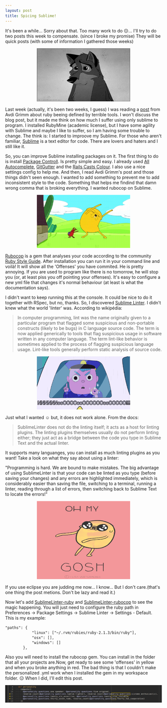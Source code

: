 ```yaml
---
layout: post
title: Spicing Sublime!
---
```


It's been a while... Sorry about that. Too many work to do :pensive:... I'll try to do two posts this week to compensate. (since I broke my promise) They will be quick posts (with some of information I gathered those weeks)

<div style="text-align:center"><img src="/images/guilty_dog.gif" width="300" height="170"></div>

Last week (actually, it's been two weeks, I guess) I was reading a [post](http://devblog.avdi.org/2015/07/08/ruby-is-defined-by-terrible-tools/) from Avdi Grimm about ruby beeing defined by terrible tools.
I won't discuss the blog post, but it made me think on how much I suffer using only sublime to program. I installed RubyMine (academic license), but I have some agility with Sublime and maybe I like to suffer, so I am having some trouble to change.
The think is: I started to improove my Sublime. For those who aren't familiar, [Sublime](http://www.sublimetext.com/) is a text editor for code. There are lovers and haters and I still like it.

So, you can improve Sublime installing packages on it. The first thing to do is install [Package Controll](https://packagecontrol.io/installation). Is pretty simple and easy. I already used [All Autocomplete](https://packagecontrol.io/packages/All%20Autocomplete), [GitGutter](https://packagecontrol.io/packages/GitGutter) and the [Rails Casts Colour](https://packagecontrol.io/packages/RailsCasts%20Colour%20Scheme).
I also use a nice settings config to help me. And then, I read Avdi Grimm's post and those things didn't seen enough. I wanted to add something to prevent me to add inconsistent style to the code. Something that helps me findind that damn wrong comma that is broking everything. I wanted rubocop on Sublime.

<div style="text-align:center"><img src="/images/bug-dance.gif" width="300" height="170"></div>

[Rubocop](https://github.com/bbatsov/rubocop) is a gem that analyses your code according to the community [Ruby Style Guide](https://github.com/bbatsov/ruby-style-guide). After installation you can run it in your command line and voilà! It will show all the 'Offenses' you have commited.
He is pretty annoying. If you are used to program like there is no tomorrow, he will stop you (or, at least piss you off pointing your offenses). It's easy to configure a new yml file that changes it's normal behaviour (at least is what the documentation says).

I didn't want to keep running this at the console. It could be nice to do it together with RSpec, but no, thanks. So, I discovered [Sublime Linter](https://packagecontrol.io/packages/SublimeLinter). I didn't knew what the world 'linter' was.
According to wikipédia:

> In computer programming, lint was the name originally given to a particular program that flagged some suspicious and non-portable constructs (likely to be bugs) in C language source code.
> The term is now applied generically to tools that flag suspicious usage in software written in any computer language. The term lint-like behavior is sometimes applied to the process of flagging suspicious language usage.
> Lint-like tools generally perform static analysis of source code.

<div style="text-align:center"><img src="/images/police.gif" width="300" height="170"></div>

Just what I wanted :relaxed: but, it does not work alone. From the docs:

> SublimeLinter does not do the linting itself; it acts as a host for linting plugins.
> The linting plugins themselves usually do not perform linting either; they just act as a bridge between the code you type in Sublime Text and the actual linter.

It supports many languanges, you can install as much linting plugins as you want! Take a look on what they say about using a linter:

"Programming is hard. We are bound to make mistakes. The big advantage of using SublimeLinter is that your code can be linted as you type (before saving your changes) and any errors are highlighted immediately, which is considerably easier than saving the file, switching to a terminal, running a linter, reading through a list of errors, then switching back to Sublime Text to locate the errors!"

<div style="text-align:center"><img src="/images/omg.gif" width="300" height="250"></div>

If you use eclipse you are judding me now... I know... But I don't care.(that's one thing the post metions. Don't be lazy and read it.)

Now let's add [SublimeLinter-ruby](https://packagecontrol.io/packages/SublimeLinter-ruby) and [SublimeLinter-rubocop](https://packagecontrol.io/packages/SublimeLinter-rubocop) to see the magic happening. You will just need to configure the ruby path in Preferences -> Package Settings -> Sublime Linter -> Settings - Default.
This is my example:

```
"paths": {
            "linux": ["~/.rvm/rubies/ruby-2.1.3/bin/ruby"],
            "osx": [],
            "windows": []
        },
```

Also you will need to install the rubocop gem. You can install in the folder that all your projects are.Now, get ready to see some 'offenses' in yellow and when you broke anything in red. The bad thing is that I couldn't make the personalized .yml work when I installed the gem in my workspace folder. :expressionless:
When I did, I'll edit this post.

![Image of rubocop offenses](/images/rubocop-linter.png)


